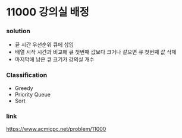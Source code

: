 # 11000 강의실 배정

### solution
* 끝 시간 우선순위 큐에 삽입
* 배열 시작 시간과 비교해 큐 첫번째 값보다 크거나 같으면 큐 첫번째 값 삭제
* 마지막에 남은 큐 크기가 강의실 개수

### Classification
* Greedy
* Priority Queue
* Sort

### link
https://www.acmicpc.net/problem/11000
